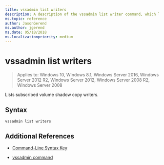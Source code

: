 ```yaml
---
title: vssadmin list writers
description: A description of the vssadmin list writer command, which lists subscribed volume shadow copy writers.
ms.topic: reference
author: JasonGerend
ms.author: jgerend
ms.date: 05/18/2018
ms.localizationpriority: medium
---
```


# vssadmin list writers

> Applies to: Windows 10, Windows 8.1, Windows Server 2016, Windows Server 2012 R2, Windows Server 2012, Windows Server 2008 R2, Windows Server 2008

Lists subscribed volume shadow copy writers.

## Syntax

```
vssadmin list writers
```

## Additional References

- [Command-Line Syntax Key](command-line-syntax-key.md)

- [vssadmin command](vssadmin.md)
